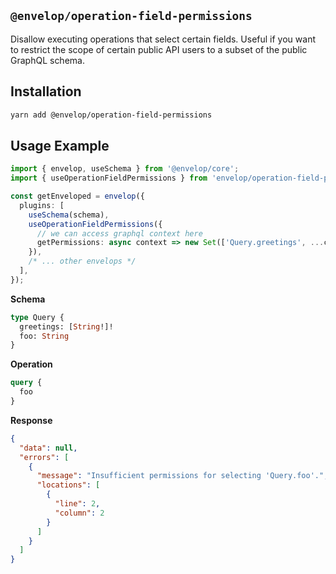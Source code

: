 ## `@envelop/operation-field-permissions`

Disallow executing operations that select certain fields. Useful if you want to restrict the scope of certain public API users to a subset of the public GraphQL schema.

## Installation

```bash
yarn add @envelop/operation-field-permissions
```

## Usage Example

```ts
import { envelop, useSchema } from '@envelop/core';
import { useOperationFieldPermissions } from 'envelop/operation-field-permissions';

const getEnveloped = envelop({
  plugins: [
    useSchema(schema),
    useOperationFieldPermissions({
      // we can access graphql context here
      getPermissions: async context => new Set(['Query.greetings', ...context.viewer.permissions]),
    }),
    /* ... other envelops */
  ],
});
```

**Schema**

```graphql
type Query {
  greetings: [String!]!
  foo: String
}
```

**Operation**

```graphql
query {
  foo
}
```

**Response**

```json
{
  "data": null,
  "errors": [
    {
      "message": "Insufficient permissions for selecting 'Query.foo'.",
      "locations": [
        {
          "line": 2,
          "column": 2
        }
      ]
    }
  ]
}
```
